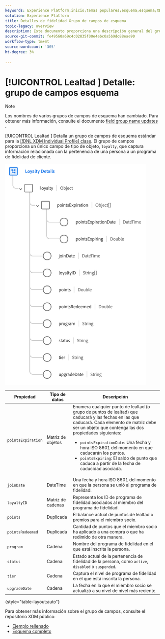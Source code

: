 ```yaml
---
keywords: Experience Platform;inicio;temas populares;esquema;esquema;XDM;perfil individual;campos;esquemas;esquemas;detalles de lealtad;diseño de esquema;grupo de campos;grupo de campos;
solution: Experience Platform
title: Detalles de fidelidad Grupo de campos de esquema
topic-legacy: overview
description: Este documento proporciona una descripción general del grupo de campos de esquema Detalles de lealtad .
source-git-commit: fe49560a69c4c02835f00e4ebc0a5b9dc88eae90
workflow-type: tm+mt
source-wordcount: '305'
ht-degree: 3%

---
```



# [!UICONTROL Lealtad ] Detalle: grupo de campos esquema

>[!NOTE]
>
>Los nombres de varios grupos de campos de esquema han cambiado. Para obtener más información, consulte el documento [field group name updates](../name-updates.md) .

[!UICONTROL Lealtad ] Detalla un grupo de campos de esquema estándar para la  [[!DNL XDM Individual Profile] clase](../../classes/individual-profile.md). El grupo de campos proporciona un único campo de tipo de objeto, `loyalty`, que captura información relacionada con la pertenencia de una persona a un programa de fidelidad de cliente.

![](../../images/field-groups/loyalty-details.png)

| Propiedad | Tipo de datos | Descripción |
| --- | --- | --- |
| `pointsExpiration` | Matriz de objetos | Enumera cualquier punto de lealtad (o grupo de puntos de lealtad) que caducará y las fechas en las que caducará. Cada elemento de matriz debe ser un objeto que contenga las dos propiedades siguientes: <ul><li>`pointsExpirationDate`: Una fecha y hora ISO 8601 del momento en que caducarán los puntos.</li><li>`pointsExpiring`: El saldo de punto que caduca a partir de la fecha de caducidad asociada.</li></ul> |
| `joinDate` | DateTime | Una fecha y hora ISO 8601 del momento en que la persona se unió al programa de fidelidad. |
| `loyaltyID` | Matriz de cadenas | Representa los ID de programa de fidelidad asociados al miembro del programa de fidelidad. |
| `points` | Duplicada | El balance actual de puntos de lealtad o premios para el miembro socio. |
| `pointsRedeemed` | Duplicada | Cantidad de puntos que el miembro socio ha aplicado a una compra o que ha redimido de otra manera. |
| `program` | Cadena | Nombre del programa de fidelidad en el que está inscrita la persona. |
| `status` | Cadena | Estado actual de la pertenencia de fidelidad de la persona, como `active`, `disabled` o `suspended`. |
| `tier` | Cadena | Captura el nivel de programa de fidelidad en el que está inscrita la persona. |
| `upgradeDate` | Cadena | La fecha en la que el miembro socio se actualizó a su nivel de nivel más reciente. |

{style=&quot;table-layout:auto&quot;}

Para obtener más información sobre el grupo de campos, consulte el repositorio XDM público:

* [Ejemplo rellenado](https://github.com/adobe/xdm/blob/master/components/mixins/profile/profile-loyalty-details.example.1.json)
* [Esquema completo](https://github.com/adobe/xdm/blob/master/components/mixins/profile/profile-loyalty-details.schema.json)
